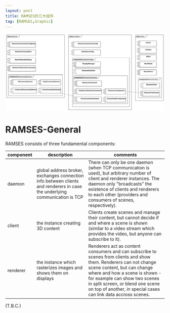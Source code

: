 ```yaml
---
layout: post
title: RAMSES的三大组件
tag: [RAMSES,Graphic]
---
```


<!--break-->

![ramses](../public/2018/10/ramses.svg)

# RAMSES-General

RAMSES consists of three fundamental components:


| component | description                              | comments                                 | 
| --------- | ---------------------------------------- | ---------------------------------------- | 
| daemon    | global address broker, exchanges connection info between clients and renderers in case the underlying communication is TCP | There can only be one daemon (when TCP communication is used), but arbitrary number of client and renderer instances. The daemon only "broadcasts" the existence of clients and renderers to each other (providers and consumers of scenes, respectively). | 
| client    | the instance creating 3D content         | Clients create scenes and manage their content, but cannot decide if and where a scene is shown (similar to a video stream which provides the video, but anyone can subscribe to it). | 
| renderer  | the instance which rasterizes images and shows them on displays | Renderers act as content consumers and can subscribe to scenes from clients and show them. Renderers can not change scene content, but can change where and how a scene is shown - for example can show two scenes in split screen, or blend one scene on top of another, in special cases can link data accross scenes. | 


(T.B.C.)

